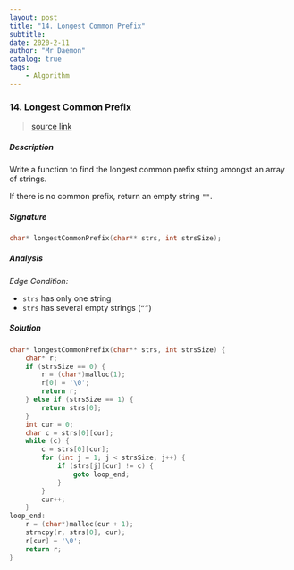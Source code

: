 ```yaml
---
layout: post
title: "14. Longest Common Prefix"     
subtitle:   
date: 2020-2-11
author: "Mr Daemon"
catalog: true
tags:
    - Algorithm
---
```


### 14. Longest Common Prefix

> [source link](https://leetcode.com/problems/longest-common-prefix/)

##### Description

Write a function to find the longest common prefix string amongst an array of strings.

If there is no common prefix, return an empty string `""`.

##### Signature

```c
char* longestCommonPrefix(char** strs, int strsSize);
```

##### Analysis

*Edge Condition:*

- `strs` has only one string
- `strs` has several empty strings (`“”`)

##### Solution

```c
char* longestCommonPrefix(char** strs, int strsSize) {
    char* r;
    if (strsSize == 0) {
        r = (char*)malloc(1);
        r[0] = '\0';
        return r;
    } else if (strsSize == 1) {
        return strs[0];
    }
    int cur = 0;
    char c = strs[0][cur];
    while (c) {
        c = strs[0][cur];
        for (int j = 1; j < strsSize; j++) {
            if (strs[j][cur] != c) {
                goto loop_end;
            }
        }
        cur++;
    }
loop_end:
    r = (char*)malloc(cur + 1);
    strncpy(r, strs[0], cur);
    r[cur] = '\0';
    return r;
}
```

